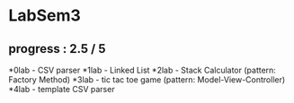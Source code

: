 # LabSem3

## progress : 2.5 / 5

*0lab - CSV parser
*1lab - Linked List
*2lab - Stack Calculator (pattern: Factory Method)
*3lab - tic tac toe game (pattern: Model-View-Controller)
*4lab - template CSV parser
